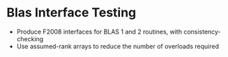 # Blas Interface Testing

* Produce F2008 interfaces for BLAS 1 and 2 routines, with consistency-checking
* Use assumed-rank arrays to reduce the number of overloads required
